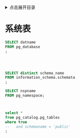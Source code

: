 <details>
<summary>点击展开目录</summary>

- [系统表](#系统表)

</details>


# 系统表

```sql
SELECT datname
FROM pg_database
;




SELECT distinct schema_name
FROM information_schema.schemata
;

SELECT nspname
FROM pg_namespace;



select *
from pg_catalog.pg_tables
where true
--   and schemaname = 'public'
;
```